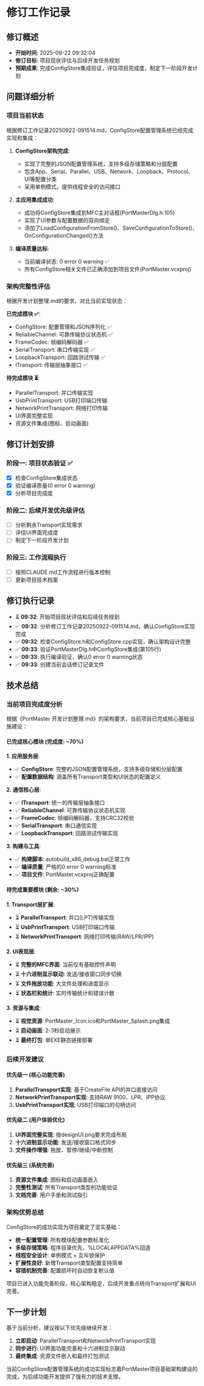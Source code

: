 # 修订工作记录

## 修订概述
- **开始时间**: 2025-09-22 09:32:04
- **修订目标**: 项目现状评估与后续开发任务规划
- **预期成果**: 完成ConfigStore集成验证，评估项目完成度，制定下一阶段开发计划

## 问题详细分析
### 项目当前状态
根据修订工作记录20250922-091514.md，ConfigStore配置管理系统已经完成实现和集成：

1. **ConfigStore架构完成**: 
   - 实现了完整的JSON配置管理系统，支持多级存储策略和分层配置
   - 包含App、Serial、Parallel、USB、Network、Loopback、Protocol、UI等配置分类
   - 采用单例模式，提供线程安全的访问接口

2. **主应用集成成功**:
   - 成功将ConfigStore集成到MFC主对话框(PortMasterDlg.h:105)
   - 实现了UI参数与配置数据的双向绑定
   - 添加了LoadConfigurationFromStore()、SaveConfigurationToStore()、OnConfigurationChanged()方法

3. **编译质量达标**:
   - 当前编译状态: 0 error 0 warning ✅
   - 所有ConfigStore相关文件已正确添加到项目文件(PortMaster.vcxproj)

### 架构完整性评估
根据开发计划整理.md的要求，对比当前实现状态：

**已完成模块 ✅**:
- ConfigStore: 配置管理和JSON序列化 ✅
- ReliableChannel: 可靠传输协议状态机 ✅
- FrameCodec: 帧编码解码器 ✅ 
- SerialTransport: 串口传输实现 ✅
- LoopbackTransport: 回路测试传输 ✅
- ITransport: 传输层抽象接口 ✅

**待完成模块 ⏳**:
- ParallelTransport: 并口传输实现
- UsbPrintTransport: USB打印端口传输
- NetworkPrintTransport: 网络打印传输
- UI界面完整实现
- 资源文件集成(图标、启动画面)

## 修订计划安排
### 阶段一: 项目状态验证 ✅
- [x] 检查ConfigStore集成状态
- [x] 验证编译质量(0 error 0 warning)
- [x] 分析项目完成度

### 阶段二: 后续开发优先级评估
- [ ] 分析剩余Transport实现需求
- [ ] 评估UI界面完成度
- [ ] 制定下一阶段开发计划

### 阶段三: 工作流程执行
- [ ] 按照CLAUDE.md工作流程进行版本控制
- [ ] 更新项目技术档案

## 修订执行记录
- ⏳ **09:32**: 开始项目现状评估和后续任务规划
- ✅ **09:32**: 分析修订工作记录20250922-091514.md，确认ConfigStore实现完成
- ✅ **09:32**: 检查ConfigStore.h和ConfigStore.cpp实现，确认架构设计完整
- ✅ **09:33**: 验证PortMasterDlg.h中ConfigStore集成(第105行)
- ✅ **09:33**: 执行编译验证，确认0 error 0 warning状态
- ✅ **09:33**: 创建当前会话修订记录文件

## 技术总结

### 当前项目完成度分析

根据《PortMaster 开发计划整理.md》的架构要求，当前项目已完成核心基础设施建设：

#### 已完成核心模块 (完成度: ~70%)

**1. 应用服务层**:
- ✅ **ConfigStore**: 完整的JSON配置管理系统，支持多级存储和分层配置
- ✅ **配置数据结构**: 涵盖所有Transport类型和UI状态的配置定义

**2. 通信核心层**:
- ✅ **ITransport**: 统一的传输层抽象接口
- ✅ **ReliableChannel**: 可靠传输协议状态机实现
- ✅ **FrameCodec**: 帧编码解码器，支持CRC32校验
- ✅ **SerialTransport**: 串口通信实现
- ✅ **LoopbackTransport**: 回路测试传输实现

**3. 构建与工具**:
- ✅ **构建脚本**: autobuild_x86_debug.bat正常工作
- ✅ **编译质量**: 严格的0 error 0 warning标准
- ✅ **项目文件**: PortMaster.vcxproj正确配置

#### 待完成重要模块 (剩余: ~30%)

**1. Transport层扩展**:
- ⏳ **ParallelTransport**: 并口(LPT)传输实现
- ⏳ **UsbPrintTransport**: USB打印端口传输
- ⏳ **NetworkPrintTransport**: 网络打印传输(RAW/LPR/IPP)

**2. UI表现层**:
- ⏳ **完整的MFC界面**: 当前仅有基础控件声明
- ⏳ **十六进制显示联动**: 发送/接收窗口同步切换
- ⏳ **文件拖放功能**: 大文件处理和进度显示
- ⏳ **状态栏和统计**: 实时传输统计和错误计数

**3. 资源与集成**:
- ⏳ **视觉资源**: PortMaster_Icon.ico和PortMaster_Splash.png集成
- ⏳ **启动画面**: 2-3秒启动展示
- ⏳ **最终打包**: 单EXE静态链接部署

### 后续开发建议

#### 优先级一 (核心功能完善)
1. **ParallelTransport实现**: 基于CreateFile API的并口直接访问
2. **NetworkPrintTransport实现**: 支持RAW 9100、LPR、IPP协议
3. **UsbPrintTransport实现**: USB打印端口的句柄访问

#### 优先级二 (用户体验优化)  
1. **UI界面完整实现**: 按designUI.png要求完成布局
2. **十六进制显示功能**: 发送/接收窗口格式同步
3. **文件操作增强**: 拖放、暂停/继续/中断控制

#### 优先级三 (系统完善)
1. **资源文件集成**: 图标和启动画面嵌入
2. **完整性测试**: 所有Transport类型的功能验证
3. **文档完善**: 用户手册和测试指引

### 架构优势总结

ConfigStore的成功实现为项目奠定了坚实基础：
- **统一配置管理**: 所有模块配置参数标准化
- **多级存储策略**: 程序目录优先，%LOCALAPPDATA%回退
- **线程安全设计**: 单例模式 + 互斥锁保护
- **扩展性良好**: 新增Transport类型配置支持简单
- **容错机制完善**: 配置损坏时自动恢复默认值

项目已进入功能完善阶段，核心架构稳定，后续开发重点转向Transport扩展和UI完善。

## 下一步计划
基于当前分析，建议按以下优先级继续开发：
1. **立即启动**: ParallelTransport和NetworkPrintTransport实现
2. **同步进行**: UI界面功能完善和十六进制显示联动
3. **最终集成**: 资源文件嵌入和最终打包测试

当前ConfigStore配置管理系统的成功实现标志着PortMaster项目基础架构建设的完成，为后续功能开发提供了强有力的技术支撑。